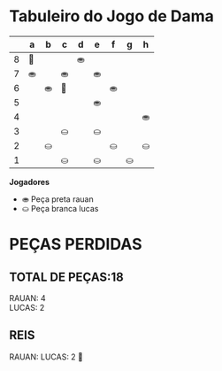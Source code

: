 # Tabuleiro do Jogo de Dama

|   | a | b | c | d | e | f | g | h |
|---|---|---|---|---|---|---|---|---|
| 8 | 👑 |  |  | ⛂ |   |  |   |  |
| 7 | ⛂ |   | ⛂ |  | ⛂ |   |  |   |
| 6 |   | ⛂ | 👑  |  |   |⛂  |   |  |
| 5 |   |   |   |   |⛂   |   |   |   |
| 4 |   |   |   |   |   |   |   |  ⛂ |
| 3 |   |   |  ⛀ |   | ⛀ |   |   |   |
| 2 |  | ⛀ |   |  |   | ⛀ |   | ⛀ |
| 1 |  |   | ⛀ |   | ⛀ |   | ⛀ |   |

**Jogadores**

- ⛂ Peça preta rauan
- ⛀ Peça branca lucas

# PEÇAS PERDIDAS
## TOTAL DE PEÇAS:18
RAUAN: 4                                   
LUCAS: 2

## REIS
RAUAN:
LUCAS: 2 👑
